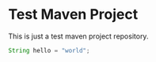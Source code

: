# Test Maven Project

This is just a test maven project repository.

```java
String hello = "world";
```
